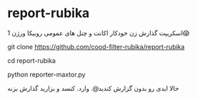 # report-rubika
اسکریپت گذارش زن خودکار اکانت و چنل های عمومی روبیکا ورژن 1😱

git clone https://github.com/cood-filter-rubika/report-rubika

cd report-rubika

python reporter-maxtor.py

حالا ایدی رو بدون گزارش کندید@. وارد. کنسد و بزارید گذارش بزنه
